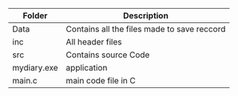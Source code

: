 | Folder | Description|
| ------ | -----------|
| Data   | Contains all the files made to save reccord| 
| inc | All header files | 
| src  | Contains source Code |
| mydiary.exe | application  | 
| main.c  | main code file in C |  